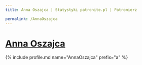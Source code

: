 ```yaml
---
title: Anna Oszajca | Statystyki patronite.pl | Patromierz

permalink: /AnnaOszajca
---
```


# [Anna Oszajca](https://patronite.pl/AnnaOszajca)

{% include profile.md name="AnnaOszajca" prefix="a" %}
